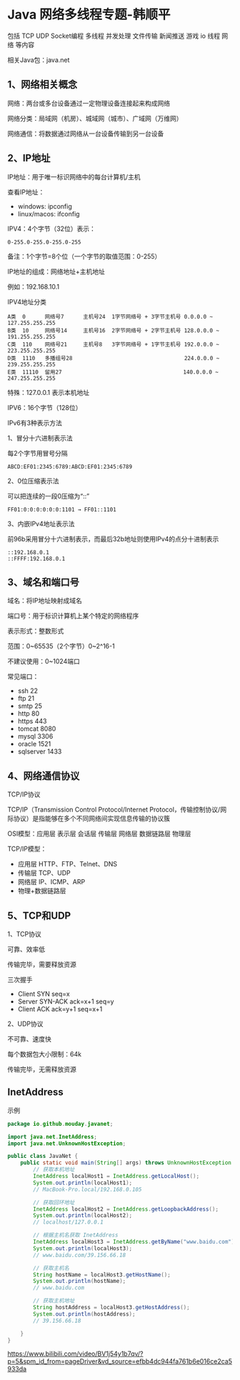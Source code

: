 # Java 网络多线程专题-韩顺平

包括 TCP UDP Socket编程 多线程 并发处理 文件传输 新闻推送 游戏 io 线程 网络 等内容

相关Java包：java.net

## 1、网络相关概念

网络：两台或多台设备通过一定物理设备连接起来构成网络

网络分类：局域网（机房）、城域网（城市）、广域网（万维网）

网络通信：将数据通过网络从一台设备传输到另一台设备

## 2、IP地址

IP地址：用于唯一标识网络中的每台计算机/主机

查看IP地址：

- windows: ipconfig
- linux/macos: ifconfig

IPV4：4个字节（32位）表示：

```
0-255.0-255.0-255.0-255
```

备注：1个字节=8个位（一个字节的取值范围：0-255）

IP地址的组成：网络地址+主机地址

例如：192.168.10.1

IPV4地址分类

```
A类  0      网络号7      主机号24  1字节网络号 + 3字节主机号 0.0.0.0 ~ 127.255.255.255
B类  10     网络号14     主机号16  2字节网络号 + 2字节主机号 128.0.0.0 ~ 191.255.255.255
C类  110    网络号21     主机号8   3字节网络号 + 1字节主机号 192.0.0.0 ~ 223.255.255.255
D类  1110   多播组号28                                   224.0.0.0 ~ 239.255.255.255
E类  11110  留用27                                      140.0.0.0 ~ 247.255.255.255
```

特殊：127.0.0.1 表示本机地址


IPV6：16个字节（128位）

IPv6有3种表示方法

1、冒分十六进制表示法

每2个字节用冒号分隔

```
ABCD:EF01:2345:6789:ABCD:EF01:2345:6789
```

2、0位压缩表示法

可以把连续的一段0压缩为“::”

```
FF01:0:0:0:0:0:0:1101 → FF01::1101
```

3、内嵌IPv4地址表示法

前96b采用冒分十六进制表示，而最后32b地址则使用IPv4的点分十进制表示

```
::192.168.0.1
::FFFF:192.168.0.1
```

## 3、域名和端口号

域名：将IP地址映射成域名

端口号：用于标识计算机上某个特定的网络程序

表示形式：整数形式

范围：0~65535（2个字节）0~2^16-1

不建议使用：0~1024端口

常见端口：

- ssh 22 
- ftp 21 
- smtp 25
- http 80
- https 443
- tomcat 8080
- mysql 3306
- oracle 1521
- sqlserver 1433

## 4、网络通信协议

TCP/IP协议

TCP/IP（Transmission Control Protocol/Internet Protocol，传输控制协议/网际协议）是指能够在多个不同网络间实现信息传输的协议簇

OSI模型：应用层 表示层 会话层 传输层 网络层 数据链路层 物理层

TCP/IP模型：

- 应用层 HTTP、FTP、Telnet、DNS
- 传输层 TCP、UDP 
- 网络层 IP、ICMP、ARP
- 物理+数据链路层

## 5、TCP和UDP

1、TCP协议

可靠、效率低

传输完毕，需要释放资源

三次握手

- Client SYN seq=x
- Server SYN-ACK ack=x+1 seq=y
- Client ACK ack=y+1 seq=x+1

2、UDP协议

不可靠、速度快

每个数据包大小限制：64k

传输完毕，无需释放资源


## InetAddress

示例

```java
package io.github.mouday.javanet;

import java.net.InetAddress;
import java.net.UnknownHostException;

public class JavaNet {
    public static void main(String[] args) throws UnknownHostException {
        // 获取本机地址
        InetAddress localHost1 = InetAddress.getLocalHost();
        System.out.println(localHost1);
        // MacBook-Pro.local/192.168.0.105

        // 获取回环地址
        InetAddress localHost2 = InetAddress.getLoopbackAddress();
        System.out.println(localHost2);
        // localhost/127.0.0.1

        // 根据主机名获取 InetAddress
        InetAddress localHost3 = InetAddress.getByName("www.baidu.com");
        System.out.println(localHost3);
        // www.baidu.com/39.156.66.18

        // 获取主机名
        String hostName = localHost3.getHostName();
        System.out.println(hostName);
        // www.baidu.com

        // 获取主机地址
        String hostAddress = localHost3.getHostAddress();
        System.out.println(hostAddress);
        // 39.156.66.18

    }
}
```

https://www.bilibili.com/video/BV1j54y1b7qv/?p=5&spm_id_from=pageDriver&vd_source=efbb4dc944fa761b6e016ce2ca5933da